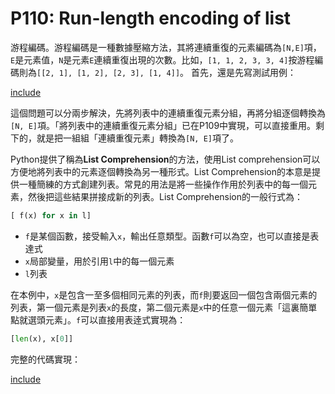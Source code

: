 # P110: Run-length encoding of list

游程編碼。游程編碼是一種數據壓縮方法，其將連續重復的元素編碼為`[N,E]`項，`E`是元素值，`N`是元素`E`連續重復出現的次數。比如，`[1, 1, 2, 3, 3, 4]`按游程編碼則為`[[2, 1], [1, 2], [2, 3], [1, 4]]`。
首先，還是先寫測試用例：

[include](../../../tests/lists/p110_test.py)

這個問題可以分兩步解決，先將列表中的連續重復元素分組，再將分組逐個轉換為`[N, E]`項。「將列表中的連續重復元素分組」已在P109中實現，可以直接重用。剩下的，就是把一組組「連續重復元素」轉換為`[N, E]`項了。

Python提供了稱為**List Comprehension**的方法，使用List comprehension可以方便地將列表中的元素逐個轉換為另一種形式。List Comprehension的本意是提供一種簡練的方式創建列表。常見的用法是將一些操作作用於列表中的每一個元素，然後把這些結果拼接成新的列表。List Comprehension的一般行式為：

```python
[ f(x) for x in l]
```

* `f`是某個函數，接受輸入`x`，輸出任意類型。函數`f`可以為空，也可以直接是表達式
* `x`局部變量，用於引用`l`中的每一個元素
* `l`列表

在本例中，`x`是包含一至多個相同元素的列表，而`f`則要返回一個包含兩個元素的列表，第一個元素是列表`x`的長度，第二個元素是`x`中的任意一個元素「這裏簡單點就選頭元素」。`f`可以直接用表逹式實現為：

```python
[len(x), x[0]]
```

完整的代碼實現：

[include](../../../python99/lists/p110.py)
